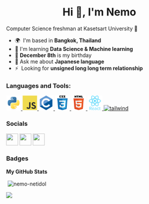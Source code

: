 <h1 align="center">Hi 👋, I'm Nemo</h1>


Computer Science freshman at Kasetsart University 🏫
* 🌍  I'm based in **Bangkok, Thailand**
* 🧠  I'm learning **Data Science & Machine learning**
* 🎂    **December 8th** is my birthday
* 💬   Ask me about **Japanese language**
* ⚡  Looking for **unsigned long long term relationship**



<h3 align="left">Languages and Tools:</h3>
<p align="left"> <a href="https://www.python.org" target="_blank" rel="noreferrer"> <img src="https://raw.githubusercontent.com/devicons/devicon/master/icons/python/python-original.svg" alt="python" width="40" height="40"/> </a> <a href="https://developer.mozilla.org/en-US/docs/Web/JavaScript" target="_blank" rel="noreferrer"> <img src="https://raw.githubusercontent.com/devicons/devicon/master/icons/javascript/javascript-original.svg" alt="javascript" width="40" height="40"/> </a> <a href="https://www.cprogramming.com/" target="_blank" rel="noreferrer"> <img src="https://raw.githubusercontent.com/devicons/devicon/master/icons/c/c-original.svg" alt="c" width="40" height="40"/> </a> <a href="https://www.w3schools.com/css/" target="_blank" rel="noreferrer"> <img src="https://raw.githubusercontent.com/devicons/devicon/master/icons/css3/css3-original-wordmark.svg" alt="css3" width="40" height="40"/> </a> <a href="https://www.w3.org/html/" target="_blank" rel="noreferrer"> <img src="https://raw.githubusercontent.com/devicons/devicon/master/icons/html5/html5-original-wordmark.svg" alt="html5" width="40" height="40"/> </a> <a href="https://reactjs.org/" target="_blank" rel="noreferrer"> <img src="https://raw.githubusercontent.com/devicons/devicon/master/icons/react/react-original-wordmark.svg" alt="react" width="40" height="40"/> </a> <a href="https://tailwindcss.com/" target="_blank" rel="noreferrer"> <img src="https://www.vectorlogo.zone/logos/tailwindcss/tailwindcss-icon.svg" alt="tailwind" width="40" height="40"/> </a> </p>


### Socials

<p align="left"> <a href="https://discord.com/users/443065525715599371" target="_blank" rel="noreferrer"><img src="https://raw.githubusercontent.com/danielcranney/readme-generator/main/public/icons/socials/discord.svg" width="32" height="32" /></a> <a href="https://www.github.com/Nemo-netidol" target="_blank" rel="noreferrer"><img src="https://raw.githubusercontent.com/danielcranney/readme-generator/main/public/icons/socials/github.svg" width="32" height="32" /></a> <a href="http://www.instagram.com/nnem_____/" target="_blank" rel="noreferrer"><img src="https://raw.githubusercontent.com/danielcranney/readme-generator/main/public/icons/socials/instagram.svg" width="32" height="32" /></a></p>

### Badges

<b>My GitHub Stats</b>

<p>&nbsp;<img align="center" src="https://github-readme-stats.vercel.app/api?username=nemo-netidol&show_icons=true&locale=en&title_color=22c55e&text_color=000000&icon_color=22c55e&bg_color=ffffff" alt="nemo-netidol" /></p>

<a href="http://www.github.com/Nemo-netidol"><img src="https://github-readme-streak-stats.herokuapp.com/?user=Nemo-netidol&stroke=000000&background=ffffff&ring=22c55e&fire=22c55e&currStreakNum=000000&currStreakLabel=22c55e&sideNums=000000&sideLabels=000000&dates=000000&hide_border=true" /></a>

<!-- <p><img align="center" src="https://github-readme-stats.vercel.app/api/top-langs?username=nemo-netidol&show_icons=true&locale=en&layout=compact&title_color=22c55e&text_color=000000&icon_color=22c55e&bg_color=ffffff" alt="nemo-netidol" /></p> -->

